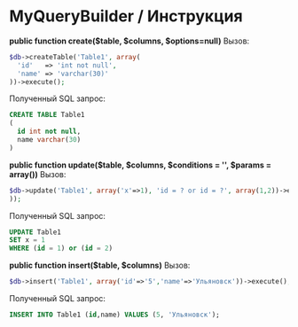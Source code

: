 # MyQueryBuilder / Инструкция

**public function create($table, $columns, $options=null)**
Вызов:
```php
$db->createTable('Table1', array(
  'id'   => 'int not null',                                  
  'name' => 'varchar(30)'                                    
))->execute();
```
Полученный SQL запрос: 
```sql
CREATE TABLE Table1 
(
  id int not null, 
  name varchar(30)
)
```
**public function update($table, $columns, $conditions = '', $params = array())**
Вызов:
```php
$db->update('Table1', array('x'=>1), 'id = ? or id = ?', array(1,2))->execute();
));
```
Полученный SQL запрос: 
```sql
UPDATE Table1                           
SET x = 1                                                                
WHERE (id = 1) or (id = 2)
```
**public function insert($table, $columns)**
Вызов:
```php
$db->insert('Table1', array('id'=>'5','name'=>'Ульяновск'))->execute();
```
Полученный SQL запрос:
```sql
INSERT INTO Table1 (id,name) VALUES (5, 'Ульяновск');
```
